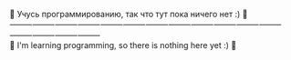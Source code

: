 
👾 Учусь программированию, так что тут пока ничего нет :) 🤖  
⸻⸻⸻⸻⸻⸻⸻⸻⸻⸻⸻⸻⸻⸻⸻⸻  
👾 I'm learning programming, so there is nothing here yet :) 🤖

<!---
3lcode/3lcode is a ✨ special ✨ repository because its `README.md` (this file) appears on your GitHub profile.
You can click the Preview link to take a look at your changes.
--->
